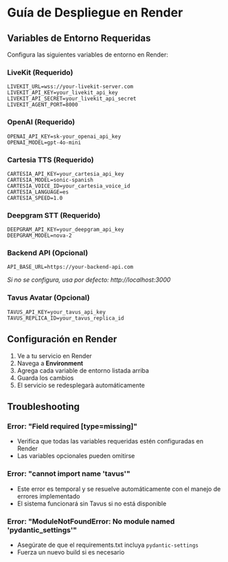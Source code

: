 # Guía de Despliegue en Render

## Variables de Entorno Requeridas

Configura las siguientes variables de entorno en Render:

### LiveKit (Requerido)
```
LIVEKIT_URL=wss://your-livekit-server.com
LIVEKIT_API_KEY=your_livekit_api_key  
LIVEKIT_API_SECRET=your_livekit_api_secret
LIVEKIT_AGENT_PORT=8000
```

### OpenAI (Requerido)
```
OPENAI_API_KEY=sk-your_openai_api_key
OPENAI_MODEL=gpt-4o-mini
```

### Cartesia TTS (Requerido)
```
CARTESIA_API_KEY=your_cartesia_api_key
CARTESIA_MODEL=sonic-spanish
CARTESIA_VOICE_ID=your_cartesia_voice_id
CARTESIA_LANGUAGE=es
CARTESIA_SPEED=1.0
```

### Deepgram STT (Requerido)
```
DEEPGRAM_API_KEY=your_deepgram_api_key
DEEPGRAM_MODEL=nova-2
```

### Backend API (Opcional)
```
API_BASE_URL=https://your-backend-api.com
```
*Si no se configura, usa por defecto: http://localhost:3000*

### Tavus Avatar (Opcional)
```
TAVUS_API_KEY=your_tavus_api_key
TAVUS_REPLICA_ID=your_tavus_replica_id
```

## Configuración en Render

1. Ve a tu servicio en Render
2. Navega a **Environment**
3. Agrega cada variable de entorno listada arriba
4. Guarda los cambios
5. El servicio se redesplegarà automáticamente

## Troubleshooting

### Error: "Field required [type=missing]"
- Verifica que todas las variables requeridas estén configuradas en Render
- Las variables opcionales pueden omitirse

### Error: "cannot import name 'tavus'"
- Este error es temporal y se resuelve automáticamente con el manejo de errores implementado
- El sistema funcionará sin Tavus si no está disponible

### Error: "ModuleNotFoundError: No module named 'pydantic_settings'"
- Asegúrate de que el requirements.txt incluya `pydantic-settings`
- Fuerza un nuevo build si es necesario 